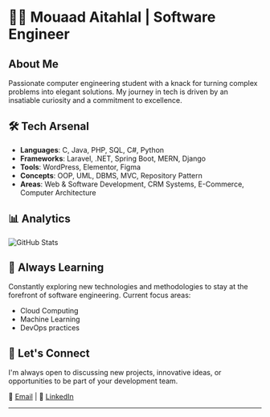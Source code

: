# 👨‍💻 Mouaad Aitahlal | Software Engineer

## About Me

Passionate computer engineering student with a knack for turning complex problems into elegant solutions. My journey in tech is driven by an insatiable curiosity and a commitment to excellence.

## 🛠️ Tech Arsenal

- **Languages**: C, Java, PHP, SQL, C#, Python
- **Frameworks**: Laravel, .NET, Spring Boot, MERN, Django
- **Tools**: WordPress, Elementor, Figma
- **Concepts**: OOP, UML, DBMS, MVC, Repository Pattern
- **Areas**: Web & Software Development, CRM Systems, E-Commerce, Computer Architecture

## 📊 Analytics

![GitHub Stats](https://github-readme-stats.vercel.app/api?username=mouaad11&show_icons=true&theme=radical)

## 🌱 Always Learning

Constantly exploring new technologies and methodologies to stay at the forefront of software engineering. Current focus areas:
- Cloud Computing
- Machine Learning
- DevOps practices

## 🤝 Let's Connect

I'm always open to discussing new projects, innovative ideas, or opportunities to be part of your development team.

📧 [Email](mailto:mouadaitahlal@gmail.com) | 🔗 [LinkedIn](https://www.linkedin.com/in/mouaad-aitahlal/) 

---


<!---
mouaad11/mouaad11 is a ✨ special ✨ repository because its `README.md` (this file) appears on your GitHub profile.
You can click the Preview link to take a look at your changes.
--->
